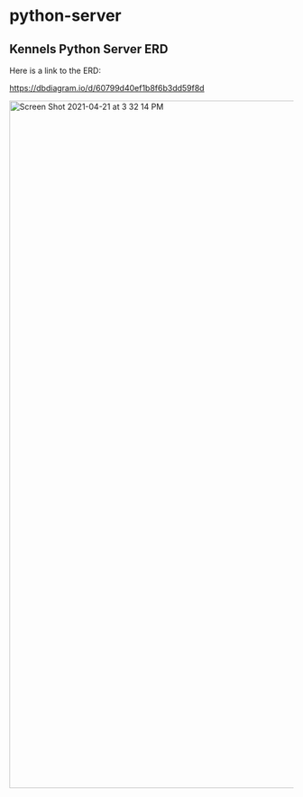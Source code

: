# python-server

## Kennels Python Server ERD

Here is a link to the ERD: 

https://dbdiagram.io/d/60799d40ef1b8f6b3dd59f8d


<img width="1220" alt="Screen Shot 2021-04-21 at 3 32 14 PM" src="https://user-images.githubusercontent.com/72658735/115617698-555ff900-a2b7-11eb-9a99-12e7be28b8dd.png">
